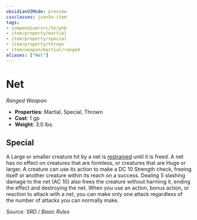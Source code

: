 ```yaml
---
obsidianUIMode: preview
cssclasses: json5e-item
tags:
- compendium/src/5e/phb
- item/property/martial
- item/property/special
- item/property/thrown
- item/weapon/martial/ranged
aliases: ["Net"]
---
```

# Net
*Ranged Weapon*  

- **Properties**: Martial, Special, Thrown
- **Cost**: 1 gp
- **Weight**: 3.0 lbs.

## Special

A Large or smaller creature hit by a net is [restrained](Conditions.md#restrained) until it is freed. A net has no effect on creatures that are formless, or creatures that are Huge or larger. A creature can use its action to make a DC 10 Strength check, freeing itself or another creature within its reach on a success. Dealing 5 slashing damage to the net (AC 10) also frees the creature without harming it, ending the effect and destroying the net. When you use an action, bonus action, or reaction to attack with a net, you can make only one attack regardless of the number of attacks you can normally make.

*Source: SRD / Basic Rules*